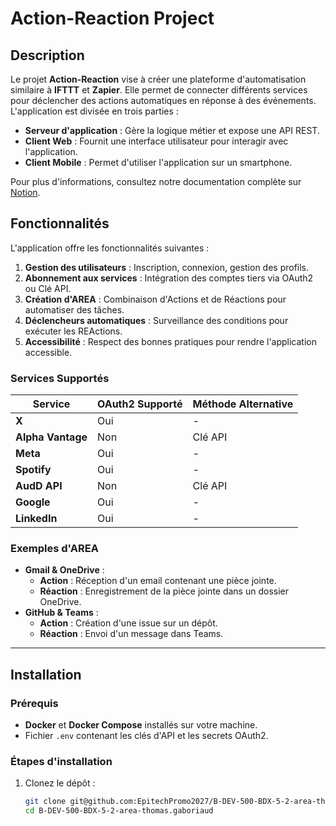 # Action-Reaction Project

## Description

Le projet **Action-Reaction** vise à créer une plateforme d'automatisation similaire à **IFTTT** et **Zapier**. Elle permet de connecter différents services pour déclencher des actions automatiques en réponse à des événements. L'application est divisée en trois parties :
- **Serveur d'application** : Gère la logique métier et expose une API REST.
- **Client Web** : Fournit une interface utilisateur pour interagir avec l'application.
- **Client Mobile** : Permet d'utiliser l'application sur un smartphone.

Pour plus d'informations, consultez notre documentation complète sur [Notion](https://www.notion.so/AREA-1440ebe6f616804f951ce34dc0a993ae).

## Fonctionnalités

L'application offre les fonctionnalités suivantes :
1. **Gestion des utilisateurs** : Inscription, connexion, gestion des profils.
2. **Abonnement aux services** : Intégration des comptes tiers via OAuth2 ou Clé API.
3. **Création d'AREA** : Combinaison d'Actions et de Réactions pour automatiser des tâches.
4. **Déclencheurs automatiques** : Surveillance des conditions pour exécuter les REActions.
5. **Accessibilité** : Respect des bonnes pratiques pour rendre l'application accessible.

### Services Supportés

| Service           | OAuth2 Supporté | Méthode Alternative |
|-------------------|-----------------|---------------------|
| **X**             | Oui             | -                   |
| **Alpha Vantage** | Non             | Clé API             |
| **Meta**          | Oui             | -                   |
| **Spotify**       | Oui             | -                   |
| **AudD API**      | Non             | Clé API             |
| **Google**        | Oui             | -                   |
| **LinkedIn**      | Oui             | -                   |

### Exemples d'AREA
- **Gmail & OneDrive** :
  - **Action** : Réception d'un email contenant une pièce jointe.
  - **Réaction** : Enregistrement de la pièce jointe dans un dossier OneDrive.
- **GitHub & Teams** :
  - **Action** : Création d'une issue sur un dépôt.
  - **Réaction** : Envoi d'un message dans Teams.

---

## Installation

### Prérequis
- **Docker** et **Docker Compose** installés sur votre machine.
- Fichier `.env` contenant les clés d'API et les secrets OAuth2.

### Étapes d'installation

1. Clonez le dépôt :
   ```bash
   git clone git@github.com:EpitechPromo2027/B-DEV-500-BDX-5-2-area-thomas.gaboriaud.git
   cd B-DEV-500-BDX-5-2-area-thomas.gaboriaud
